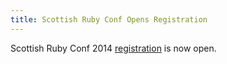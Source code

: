 ```yaml
---
title: Scottish Ruby Conf Opens Registration
---
```


Scottish Ruby Conf 2014 [registration][reg] is now open.

[reg]: http://2014.scottishrubyconference.com/tickets/
